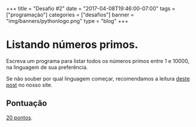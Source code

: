 +++
title = "Desafio #2"
date = "2017-04-08T19:46:00-07:00"
tags = ["programação"]
categories = ["desafios"]
banner = "img/banners/pythonlogo.png"
type = "blog"
+++

# Listando números primos.

Escreva um programa para listar todos os números primos entre 1 e 10000, na
linguagem de sua preferência.

Se não souber por qual linguagem começar, recomendamos a leitura [deste
post](https://osprogramadores.com/blog/2017/04/07/qual_linguagem_usar/) no
nosso site.

## Pontuação

[20 pontos](https://osprogramadores.com/scores).
